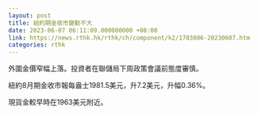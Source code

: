 ```yaml
---
layout: post
title: 紐約期金收市變動不大
date: 2023-06-07 06:11:09.000000000 +08:00
link: https://news.rthk.hk/rthk/ch/component/k2/1703806-20230607.htm
categories: rthk
---
```


外圍金價窄幅上落。投資者在聯儲局下周政策會議前態度審慎。

紐約8月期金收市報每盎士1981.5美元，升7.2美元，升幅0.36%。

現貨金較早時在1963美元附近。
